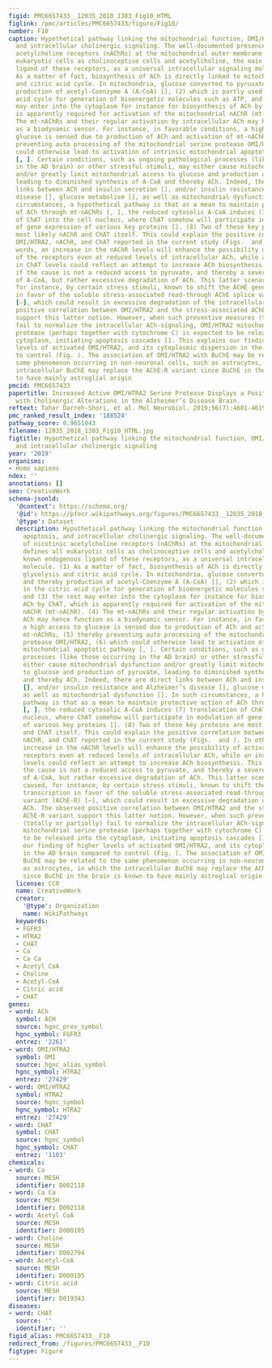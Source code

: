 ```yaml
---
figid: PMC6657433__12035_2018_1383_Fig10_HTML
figlink: /pmc/articles/PMC6657433/figure/Fig10/
number: F10
caption: Hypothetical pathway linking the mitochondrial function, OMI/HTRA2, apoptosis,
  and intracellular cholinergic signaling. The well-documented presence of nicotinic
  acetylcholine receptors (nAChRs) at the mitochondrial outer membrane defines all
  eukaryotic cells as cholinoceptive cells and acetylcholine, the main known endogenous
  ligand of these receptors, as a universal intracellular signaling molecule. (1)
  As a matter of fact, biosynthesis of ACh is directly linked to mitochondrial glycolysis
  and citric acid cycle. In mitochondria, glucose converted to pyruvate, and thereby
  production of acetyl-Coenzyme A (A-CoA) [], (2) which is partly used in the citric
  acid cycle for generation of bioenergetic molecules such as ATP, and (3) the rest
  may enter into the cytoplasm for instance for biosynthesis of ACh by ChAT, which
  is apparently required for activation of the mitochondrial nAChR (mt-nAChR). (4)
  The mt-nAChRs and their regular activation by intracellular ACh may hence function
  as a biodynamic sensor. For instance, in favorable conditions, a high access to
  glucose is sensed due to production of ACh and activation of mt-nAChRs, (5) thereby
  preventing auto processing of the mitochondrial serine protease OMI/HTRA2, (6) which
  could otherwise lead to activation of intrinsic mitochondrial apoptotic pathway
  [, ]. Certain conditions, such as ongoing pathological processes (like those occurring
  in the AD brain) or other stressful stimuli, may either cause mitochondrial dysfunction
  and/or greatly limit mitochondrial access to glucose and production of pyruvate,
  leading to diminished synthesis of A-CoA and thereby ACh. Indeed, there are direct
  links between ACh and insulin secretion [], and/or insulin resistance and Alzheimer’s
  disease [], glucose metabolism [], as well as mitochondrial dysfunction []. In such
  circumstances, a hypothetical pathway is that as a mean to maintain protective action
  of ACh through mt-nAChRs [, ], the reduced cytosolic A-CoA induces (7) translocation
  of ChAT into the cell nucleus, where ChAT somehow will participate in modulation
  of gene expression of various key proteins []. (8) Two of these key proteins are
  most likely nAChR and ChAT itself. This could explain the positive correlation between
  OMI/HTRA2, nAChR, and ChAT reported in the current study (Figs.  and ). In other
  words, an increase in the nAChR levels will enhance the possibility of activation
  of the receptors even at reduced levels of intracellular ACh, while an increase
  in ChAT levels could reflect an attempt to increase ACh biosynthesis. This may work
  if the cause is not a reduced access to pyruvate, and thereby a severe depletion
  of A-CoA, but rather excessive degradation of ACh. This latter scenario may be caused,
  for instance, by certain stress stimuli, known to shift the ACHE gene transcription
  in favor of the soluble stress-associated read-through AChE splice variant (AChE-R)
  [–], which could result in excessive degradation of the intracellular ACh. The observed
  positive correlation between OMI/HTRA2 and the stress-associated AChE-R variant
  support this latter notion. However, when such preventive measures (totally or partially)
  fail to normalize the intracellular ACh-signaling, OMI/HTRA2 mitochondrial serine
  protease (perhaps together with cytochrome C) is expected to be released into the
  cytoplasm, initiating apoptosis cascades []. This explains our finding of higher
  levels of activated OMI/HTRA2, and its cytoplasmic dispersion in the AD brain compared
  to control (Fig. ). The association of OMI/HTRA2 with BuChE may be related to the
  same phenomenon occurring in non-neuronal cells, such as astrocytes, in which the
  intracellular BuChE may replace the AChE-R variant since BuChE in the brain is known
  to have mainly astroglial origin
pmcid: PMC6657433
papertitle: Increased Active OMI/HTRA2 Serine Protease Displays a Positive Correlation
  with Cholinergic Alterations in the Alzheimer’s Disease Brain.
reftext: Taher Darreh-Shori, et al. Mol Neurobiol. 2019;56(7):4601-4619.
pmc_ranked_result_index: '188524'
pathway_score: 0.9651043
filename: 12035_2018_1383_Fig10_HTML.jpg
figtitle: Hypothetical pathway linking the mitochondrial function, OMI/HTRA2, apoptosis,
  and intracellular cholinergic signaling
year: '2019'
organisms:
- Homo sapiens
ndex: ''
annotations: []
seo: CreativeWork
schema-jsonld:
  '@context': https://schema.org/
  '@id': https://pfocr.wikipathways.org/figures/PMC6657433__12035_2018_1383_Fig10_HTML.html
  '@type': Dataset
  description: Hypothetical pathway linking the mitochondrial function, OMI/HTRA2,
    apoptosis, and intracellular cholinergic signaling. The well-documented presence
    of nicotinic acetylcholine receptors (nAChRs) at the mitochondrial outer membrane
    defines all eukaryotic cells as cholinoceptive cells and acetylcholine, the main
    known endogenous ligand of these receptors, as a universal intracellular signaling
    molecule. (1) As a matter of fact, biosynthesis of ACh is directly linked to mitochondrial
    glycolysis and citric acid cycle. In mitochondria, glucose converted to pyruvate,
    and thereby production of acetyl-Coenzyme A (A-CoA) [], (2) which is partly used
    in the citric acid cycle for generation of bioenergetic molecules such as ATP,
    and (3) the rest may enter into the cytoplasm for instance for biosynthesis of
    ACh by ChAT, which is apparently required for activation of the mitochondrial
    nAChR (mt-nAChR). (4) The mt-nAChRs and their regular activation by intracellular
    ACh may hence function as a biodynamic sensor. For instance, in favorable conditions,
    a high access to glucose is sensed due to production of ACh and activation of
    mt-nAChRs, (5) thereby preventing auto processing of the mitochondrial serine
    protease OMI/HTRA2, (6) which could otherwise lead to activation of intrinsic
    mitochondrial apoptotic pathway [, ]. Certain conditions, such as ongoing pathological
    processes (like those occurring in the AD brain) or other stressful stimuli, may
    either cause mitochondrial dysfunction and/or greatly limit mitochondrial access
    to glucose and production of pyruvate, leading to diminished synthesis of A-CoA
    and thereby ACh. Indeed, there are direct links between ACh and insulin secretion
    [], and/or insulin resistance and Alzheimer’s disease [], glucose metabolism [],
    as well as mitochondrial dysfunction []. In such circumstances, a hypothetical
    pathway is that as a mean to maintain protective action of ACh through mt-nAChRs
    [, ], the reduced cytosolic A-CoA induces (7) translocation of ChAT into the cell
    nucleus, where ChAT somehow will participate in modulation of gene expression
    of various key proteins []. (8) Two of these key proteins are most likely nAChR
    and ChAT itself. This could explain the positive correlation between OMI/HTRA2,
    nAChR, and ChAT reported in the current study (Figs.  and ). In other words, an
    increase in the nAChR levels will enhance the possibility of activation of the
    receptors even at reduced levels of intracellular ACh, while an increase in ChAT
    levels could reflect an attempt to increase ACh biosynthesis. This may work if
    the cause is not a reduced access to pyruvate, and thereby a severe depletion
    of A-CoA, but rather excessive degradation of ACh. This latter scenario may be
    caused, for instance, by certain stress stimuli, known to shift the ACHE gene
    transcription in favor of the soluble stress-associated read-through AChE splice
    variant (AChE-R) [–], which could result in excessive degradation of the intracellular
    ACh. The observed positive correlation between OMI/HTRA2 and the stress-associated
    AChE-R variant support this latter notion. However, when such preventive measures
    (totally or partially) fail to normalize the intracellular ACh-signaling, OMI/HTRA2
    mitochondrial serine protease (perhaps together with cytochrome C) is expected
    to be released into the cytoplasm, initiating apoptosis cascades []. This explains
    our finding of higher levels of activated OMI/HTRA2, and its cytoplasmic dispersion
    in the AD brain compared to control (Fig. ). The association of OMI/HTRA2 with
    BuChE may be related to the same phenomenon occurring in non-neuronal cells, such
    as astrocytes, in which the intracellular BuChE may replace the AChE-R variant
    since BuChE in the brain is known to have mainly astroglial origin
  license: CC0
  name: CreativeWork
  creator:
    '@type': Organization
    name: WikiPathways
  keywords:
  - FGFR3
  - HTRA2
  - CHAT
  - Ca
  - Ca Ca
  - Acetyl CoA
  - Choline
  - Acetyl-CoA
  - Citric acid
  - CHAT
genes:
- word: ACh
  symbol: ACH
  source: hgnc_prev_symbol
  hgnc_symbol: FGFR3
  entrez: '2261'
- word: OMI/HTRA2
  symbol: OMI
  source: hgnc_alias_symbol
  hgnc_symbol: HTRA2
  entrez: '27429'
- word: OMI/HTRA2
  symbol: HTRA2
  source: hgnc_symbol
  hgnc_symbol: HTRA2
  entrez: '27429'
- word: CHAT
  symbol: CHAT
  source: hgnc_symbol
  hgnc_symbol: CHAT
  entrez: '1103'
chemicals:
- word: Ca
  source: MESH
  identifier: D002118
- word: Ca Ca
  source: MESH
  identifier: D002118
- word: Acetyl CoA
  source: MESH
  identifier: D000105
- word: Choline
  source: MESH
  identifier: D002794
- word: Acetyl-CoA
  source: MESH
  identifier: D000105
- word: Citric acid
  source: MESH
  identifier: D019343
diseases:
- word: CHAT
  source: ''
  identifier: ''
figid_alias: PMC6657433__F10
redirect_from: /figures/PMC6657433__F10
figtype: Figure
---
```

